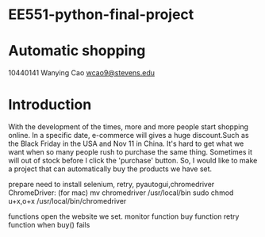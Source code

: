 # EE551-python-final-project

# Automatic shopping

10440141 
Wanying Cao 
wcao9@stevens.edu

# Introduction

With the development of the times, more and more people start shopping online. In a specific date, e-commerce will gives a huge discount.Such as the Black Friday in the USA and Nov 11 in China. It's hard to get what we want when so many people rush to purchase the same thing. Sometimes it will out of stock before I click the 'purchase' button. So, I would like to make a project that can automatically buy the products we have set.

prepare 
need to install selenium, retry, pyautogui,chromedriver
ChromeDriver:
(for mac)
mv chromedriver /usr/local/bin
sudo chmod u+x,o+x   /usr/local/bin/chromedriver

functions
open the website we set.
monitor function
buy function
retry function when buy() fails
